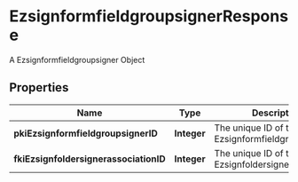 

# EzsignformfieldgroupsignerResponse

A Ezsignformfieldgroupsigner Object

## Properties

| Name | Type | Description | Notes |
|------------ | ------------- | ------------- | -------------|
|**pkiEzsignformfieldgroupsignerID** | **Integer** | The unique ID of the Ezsignformfieldgroupsigner |  |
|**fkiEzsignfoldersignerassociationID** | **Integer** | The unique ID of the Ezsignfoldersignerassociation |  |



